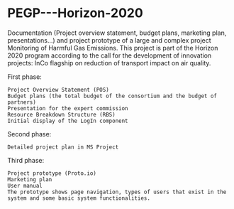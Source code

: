 # PEGP---Horizon-2020
Documentation (Project overview statement, budget plans, marketing plan, presentations...) and project prototype of a large and complex project Monitoring of Harmful Gas Emissions. This project is part of the Horizon 2020 program according to the call for the development of innovation projects: InCo flagship on reduction of transport impact on air quality.

First phase:

    Project Overview Statement (POS)
    Budget plans (the total budget of the consortium and the budget of partners)
    Presentation for the expert commission
    Resource Breakdown Structure (RBS)
    Initial display of the LogIn component

Second phase:

    Detailed project plan in MS Project

Third phase:

    Project prototype (Proto.io)
    Marketing plan
    User manual
    The prototype shows page navigation, types of users that exist in the system and some basic system functionalities.
